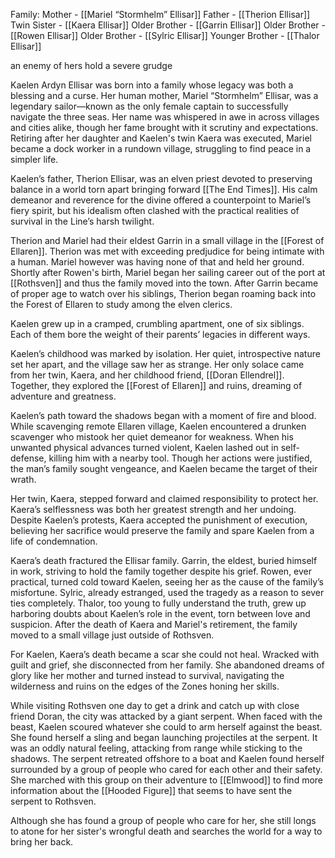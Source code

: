 Family:
Mother - [[Mariel “Stormhelm” Ellisar]]
Father - [[Therion Ellisar]]
Twin Sister - [[Kaera Ellisar]]
Older Brother - [[Garrin Ellisar]]
Older Brother - [[Rowen Ellisar]]
Older Brother - [[Sylric Ellisar]]
Younger Brother - [[Thalor Ellisar]]

an enemy of hers hold a severe grudge

Kaelen Ardyn Ellisar was born into a family whose legacy was both a blessing and a curse. Her human mother, Mariel “Stormhelm” Ellisar, was a legendary sailor—known as the only female captain to successfully navigate the three seas. Her name was whispered in awe in across villages and cities alike, though her fame brought with it scrutiny and expectations. Retiring after her daughter and Kaelen's twin Kaera was executed, Mariel became a dock worker in a rundown village, struggling to find peace in a simpler life.

Kaelen’s father, Therion Ellisar, was an elven priest devoted to preserving balance in a world torn apart bringing forward [[The End Times]]. His calm demeanor and reverence for the divine offered a counterpoint to Mariel’s fiery spirit, but his idealism often clashed with the practical realities of survival in the Line’s harsh twilight.

Therion and Mariel had their eldest Garrin in a small village in the [[Forest of Ellaren]]. Therion was met with exceeding predjudice for being intimate with a human. Mariel however was having none of that and held her ground. Shortly after Rowen's birth, Mariel began her sailing career out of the port at [[Rothsven]] and thus the family moved into the town. After Garrin became of proper age to watch over his siblings, Therion began roaming back into the Forest of Ellaren to study among the elven clerics. 

Kaelen grew up in a cramped, crumbling apartment, one of six siblings. Each of them bore the weight of their parents’ legacies in different ways.

Kaelen’s childhood was marked by isolation. Her quiet, introspective nature set her apart, and the village saw her as strange. Her only solace came from her twin, Kaera, and her childhood friend, [[Doran Ellendrel]]. Together, they explored the [[Forest of Ellaren]] and ruins, dreaming of adventure and greatness.

Kaelen’s path toward the shadows began with a moment of fire and blood. While scavenging remote Ellaren village, Kaelen encountered a drunken scavenger who mistook her quiet demeanor for weakness. When his unwanted physical advances turned violent, Kaelen lashed out in self-defense, killing him with a nearby tool. Though her actions were justified, the man’s family sought vengeance, and Kaelen became the target of their wrath.

Her twin, Kaera, stepped forward and claimed responsibility to protect her. Kaera’s selflessness was both her greatest strength and her undoing. Despite Kaelen’s protests, Kaera accepted the punishment of execution, believing her sacrifice would preserve the family and spare Kaelen from a life of condemnation.

Kaera’s death fractured the Ellisar family. Garrin, the eldest, buried himself in work, striving to hold the family together despite his grief. Rowen, ever practical, turned cold toward Kaelen, seeing her as the cause of the family’s misfortune. Sylric, already estranged, used the tragedy as a reason to sever ties completely. Thalor, too young to fully understand the truth, grew up harboring doubts about Kaelen’s role in the event, torn between love and suspicion. After the death of Kaera and Mariel's retirement, the family moved to a small village just outside of Rothsven. 

For Kaelen, Kaera’s death became a scar she could not heal. Wracked with guilt and grief, she disconnected from her family. She abandoned dreams of glory like her mother and turned instead to survival, navigating the wilderness and ruins on the edges of the Zones honing her skills.

While visiting Rothsven one day to get a drink and catch up with close friend Doran, the city was attacked by a giant serpent. When faced with the beast, Kaelen scoured whatever she could to arm herself against the beast. She found herself a sling and began launching projectiles at the serpent. It was an oddly natural feeling, attacking from range while sticking to the shadows. The serpent retreated offshore to a boat and Kaelen found herself surrounded by a group of people who cared for each other and their safety. She marched with this group on their adventure to [[Elmwood]] to find more information about the [[Hooded Figure]] that seems to have sent the serpent to Rothsven. 

Although she has found a group of people who care for her, she still longs to atone for her sister's wrongful death and searches the world for a way to bring her back. 